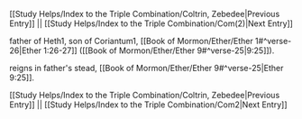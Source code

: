 [[Study Helps/Index to the Triple Combination/Coltrin, Zebedee|Previous Entry]]  ||  [[Study Helps/Index to the Triple Combination/Com(2)|Next Entry]]

 father of Heth1, son of Coriantum1, [[Book of Mormon/Ether/Ether 1#^verse-26|Ether 1:26-27]] ([[Book of Mormon/Ether/Ether 9#^verse-25|9:25]]).

 reigns in father's stead, [[Book of Mormon/Ether/Ether 9#^verse-25|Ether 9:25]].

[[Study Helps/Index to the Triple Combination/Coltrin, Zebedee|Previous Entry]]  ||  [[Study Helps/Index to the Triple Combination/Com2|Next Entry]]